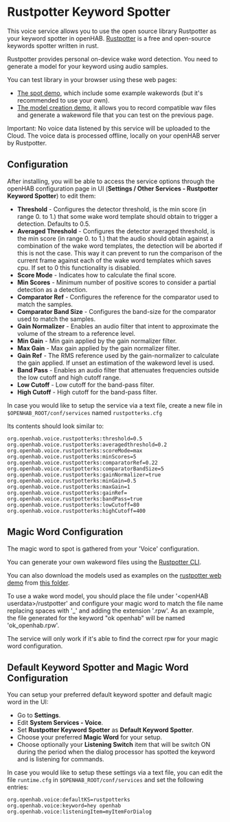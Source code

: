 # Rustpotter Keyword Spotter

This voice service allows you to use the open source library Rustpotter as your keyword spotter in openHAB.
[Rustpotter](https://github.com/GiviMAD/rustpotter) is a free and open-source keywords spotter written in rust.

Rustpotter provides personal on-device wake word detection. You need to generate a model for your keyword using audio samples.

You can test library in your browser using these web pages:

- [The spot demo](https://givimad.github.io/rustpotter-worklet-demo/), which include some example wakewords (but it's recommended to use your own).
- [The model creation demo](https://givimad.github.io/rustpotter-create-model-demo/), it allows you to record compatible wav files and generate a wakeword file that you can test on the previous page.

Important: No voice data listened by this service will be uploaded to the Cloud.
The voice data is processed offline, locally on your openHAB server by Rustpotter.

## Configuration

After installing, you will be able to access the service options through the openHAB configuration page in UI (**Settings / Other Services - Rustpotter Keyword Spotter**) to edit them:

* **Threshold** - Configures the detector threshold, is the min score (in range 0. to 1.) that some wake word template should obtain to trigger a detection. Defaults to 0.5.
* **Averaged Threshold** - Configures the detector averaged threshold, is the min score (in range 0. to 1.) that the audio should obtain against a combination of the wake word templates, the detection will be aborted if this is not the case. This way it can prevent to run the comparison of the current frame against each of the wake word templates which saves cpu. If set to 0 this functionality is disabled.
* **Score Mode** - Indicates how to calculate the final score.
* **Min Scores** - Minimum number of positive scores to consider a partial detection as a detection.
* **Comparator Ref** - Configures the reference for the comparator used to match the samples.
* **Comparator Band Size** - Configures the band-size for the comparator used to match the samples.
* **Gain Normalizer** - Enables an audio filter that intent to approximate the volume of the stream to a reference level.
* **Min Gain** - Min gain applied by the gain normalizer filter.
* **Max Gain** - Max gain applied by the gain normalizer filter.
* **Gain Ref** - The RMS reference used by the gain-normalizer to calculate the gain applied. If unset an estimation of the wakeword level is used.
* **Band Pass** - Enables an audio filter that attenuates frequencies outside the low cutoff and high cutoff range.
* **Low Cutoff** - Low cutoff for the band-pass filter.
* **High Cutoff** - High cutoff for the band-pass filter.

In case you would like to setup the service via a text file, create a new file in `$OPENHAB_ROOT/conf/services` named `rustpotterks.cfg`

Its contents should look similar to:

```
org.openhab.voice.rustpotterks:threshold=0.5
org.openhab.voice.rustpotterks:averagedthreshold=0.2
org.openhab.voice.rustpotterks:scoreMode=max
org.openhab.voice.rustpotterks:minScores=5
org.openhab.voice.rustpotterks:comparatorRef=0.22
org.openhab.voice.rustpotterks:comparatorBandSize=5
org.openhab.voice.rustpotterks:gainNormalizer=true
org.openhab.voice.rustpotterks:minGain=0.5
org.openhab.voice.rustpotterks:maxGain=1
org.openhab.voice.rustpotterks:gainRef=
org.openhab.voice.rustpotterks:bandPass=true
org.openhab.voice.rustpotterks:lowCutoff=80
org.openhab.voice.rustpotterks:highCutoff=400
```

## Magic Word Configuration

The magic word to spot is gathered from your 'Voice' configuration. 

You can generate your own wakeword files using the [Rustpotter CLI](https://github.com/GiviMAD/rustpotter-cli).

You can also download the models used as examples on the [rustpotter web demo](https://givimad.github.io/rustpotter-worklet-demo/) from [this folder](https://github.com/GiviMAD/rustpotter-worklet-demo/tree/main/static).

To use a wake word model, you should place the file under '\<openHAB userdata\>/rustpotter' and configure your magic word to match the file name replacing spaces with '_' and adding the extension '.rpw'.
As an example, the file generated for the keyword "ok openhab" will be named 'ok_openhab.rpw'.

The service will only work if it's able to find the correct rpw for your magic word configuration.


## Default Keyword Spotter and Magic Word Configuration

You can setup your preferred default keyword spotter and default magic word in the UI:

* Go to **Settings**.
* Edit **System Services - Voice**.
* Set **Rustpotter Keyword Spotter** as **Default Keyword Spotter**.
* Choose your preferred **Magic Word** for your setup.
* Choose optionally your **Listening Switch** item that will be switch ON during the period when the dialog processor has spotted the keyword and is listening for commands.

In case you would like to setup these settings via a text file, you can edit the file `runtime.cfg` in `$OPENHAB_ROOT/conf/services` and set the following entries:

```
org.openhab.voice:defaultKS=rustpotterks
org.openhab.voice:keyword=hey openhab
org.openhab.voice:listeningItem=myItemForDialog
```
